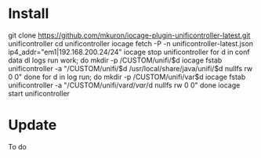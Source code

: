 # Install

  git clone https://github.com/mkuron/iocage-plugin-unificontroller-latest.git unificontroller
  cd unificontroller
  iocage fetch -P -n unificontroller-latest.json ip4_addr="em1|192.168.200.24/24"
  iocage stop unificontroller
  for d in conf data dl logs run work; do
    mkdir -p /CUSTOM/unifi/$d
    iocage fstab unificontroller -a "/CUSTOM/unifi/$d /usr/local/share/java/unifi/$d nullfs rw 0 0"
  done
  for d in log run; do
    mkdir -p /CUSTOM/unifi/var$d
    iocage fstab unificontroller -a "/CUSTOM/unifi/var$d /var/$d nullfs rw 0 0"
  done
  iocage start unificontroller

# Update

To do
